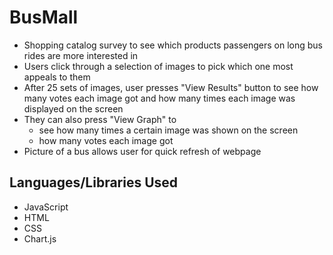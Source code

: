 # BusMall

- Shopping catalog survey to see which products passengers on long bus rides are more interested in
- Users click through a selection of images to pick which one most appeals to them
- After 25 sets of images, user presses "View Results" button to see how many votes each image got and how many times each image was displayed on the screen
- They can also press "View Graph" to 
  - see how many times a certain image was shown on the screen
  - how many votes each image got
- Picture of a bus allows user for quick refresh of webpage

## Languages/Libraries Used
- JavaScript
- HTML
- CSS
- Chart.js
